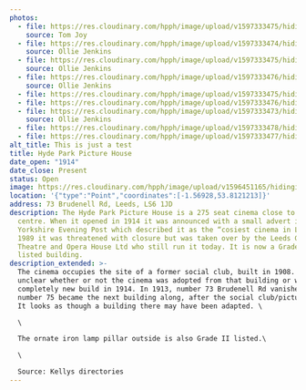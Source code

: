 ```yaml
---
photos:
  - file: https://res.cloudinary.com/hpph/image/upload/v1597333475/hidinginplainsight/HPPH.jpg
    source: Tom Joy
  - file: https://res.cloudinary.com/hpph/image/upload/v1597333474/hidinginplainsight/HPPH_01.jpg
    source: Ollie Jenkins
  - file: https://res.cloudinary.com/hpph/image/upload/v1597333475/hidinginplainsight/HPPH_03.jpg
    source: Ollie Jenkins
  - file: https://res.cloudinary.com/hpph/image/upload/v1597333476/hidinginplainsight/HPPH_02.jpg
    source: Ollie Jenkins
  - file: https://res.cloudinary.com/hpph/image/upload/v1597333475/hidinginplainsight/HPPH_05.jpg
  - file: https://res.cloudinary.com/hpph/image/upload/v1597333476/hidinginplainsight/HPPH_07.jpg
  - file: https://res.cloudinary.com/hpph/image/upload/v1597333473/hidinginplainsight/HPPH_04.jpg
    source: Ollie Jenkins
  - file: https://res.cloudinary.com/hpph/image/upload/v1597333478/hidinginplainsight/HPPH_06.jpg
  - file: https://res.cloudinary.com/hpph/image/upload/v1597333477/hidinginplainsight/HPPH_08.jpg
alt_title: This is just a test
title: Hyde Park Picture House
date_open: "1914"
date_close: Present
status: Open
image: https://res.cloudinary.com/hpph/image/upload/v1596451165/hidinginplainsight/hydeparkpicturehouse.svg
location: '{"type":"Point","coordinates":[-1.56928,53.8121213]}'
address: 73 Brudenell Rd, Leeds, LS6 1JD
description: The Hyde Park Picture House is a 275 seat cinema close to the city
  centre. When it opened in 1914 it was announced with a small advert in the
  Yorkshire Evening Post which described it as the “cosiest cinema in Leeds”. In
  1989 it was threatened with closure but was taken over by the Leeds Grand
  Theatre and Opera House Ltd who still run it today. It is now a Grade II
  listed building.
description_extended: >-
  The cinema occupies the site of a former social club, built in 1908. It is
  unclear whether or not the cinema was adopted from that building or was a
  completely new build in 1914. In 1913, number 73 Brudenell Rd vanished and
  number 75 became the next building along, after the social club/picture house.
  It looks as though a building there may have been adapted. \

  \

  The ornate iron lamp pillar outside is also Grade II listed.\

  \

  Source: Kellys directories
---
```

